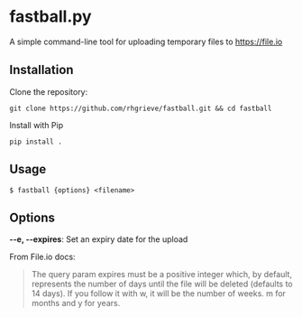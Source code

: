 # fastball.py

A simple command-line tool for uploading temporary files to https://file.io

## Installation

Clone the repository: 

```
git clone https://github.com/rhgrieve/fastball.git && cd fastball
```

Install with Pip

```
pip install .
```

## Usage

```
$ fastball {options} <filename>
```

## Options

**--e, --expires**: Set an expiry date for the upload

From File.io docs: 
> The query param expires must be a positive integer which, by default, represents the number of days until the file will be deleted (defaults to 14 days). If you follow it with w, it will be the number of weeks. m for months and y for years. 


